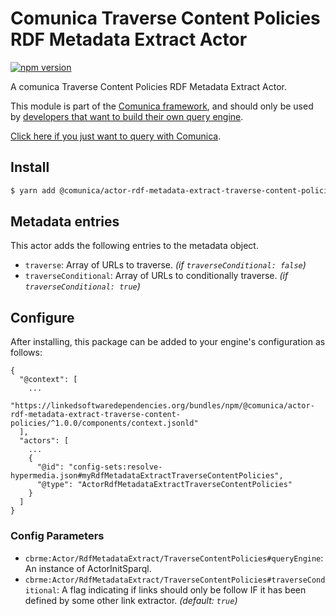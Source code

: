 # Comunica Traverse Content Policies RDF Metadata Extract Actor

[![npm version](https://badge.fury.io/js/%40comunica%2Factor-rdf-metadata-extract-traverse-content-policies.svg)](https://www.npmjs.com/package/@comunica/actor-rdf-metadata-extract-traverse-content-policies)

A comunica Traverse Content Policies RDF Metadata Extract Actor.

This module is part of the [Comunica framework](https://github.com/comunica/comunica),
and should only be used by [developers that want to build their own query engine](https://comunica.dev/docs/modify/).

[Click here if you just want to query with Comunica](https://comunica.dev/docs/query/).

## Install

```bash
$ yarn add @comunica/actor-rdf-metadata-extract-traverse-content-policies
```

## Metadata entries

This actor adds the following entries to the metadata object.

* `traverse`: Array of URLs to traverse. _(if `traverseConditional: false`)_
* `traverseConditional`: Array of URLs to conditionally traverse. _(if `traverseConditional: true`)_

## Configure

After installing, this package can be added to your engine's configuration as follows:
```text
{
  "@context": [
    ...
    "https://linkedsoftwaredependencies.org/bundles/npm/@comunica/actor-rdf-metadata-extract-traverse-content-policies/^1.0.0/components/context.jsonld"  
  ],
  "actors": [
    ...
    {
      "@id": "config-sets:resolve-hypermedia.json#myRdfMetadataExtractTraverseContentPolicies",
      "@type": "ActorRdfMetadataExtractTraverseContentPolicies"
    }
  ]
}
```

### Config Parameters

* `cbrme:Actor/RdfMetadataExtract/TraverseContentPolicies#queryEngine`: An instance of ActorInitSparql.
* `cbrme:Actor/RdfMetadataExtract/TraverseContentPolicies#traverseConditional`: A flag indicating if links should only be follow IF it has been defined by some other link extractor. _(default: `true`)_
